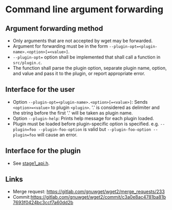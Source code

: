 # Command line argument forwarding

## Argument forwarding method
 - Only arguments that are not accepted by wget may be forwarded.
 - Argument for forwarding must be in the form 
   `--plugin-opt=<plugin-name>.<option>[=<value>]`.
 - `--plugin-opt=` option shall be implemented that shall call a function
   in `src/plugin.c`.
 - The function shall parse the plugin option, separate plugin name,
   option, and value and pass it to the plugin, or report appropriate error.

## Interface for the user
 - Option `--plugin-opt=<plugin-name>.<option>[=<value>]`: 
   Sends `<option>=<value>` to plugin `<plugin>`. 
   '.' is considered as delimiter and the string before
   the first '.' will be taken as plugin name.
 - Option `--plugin-help`: Prints help message for each plugin loaded.
 - Plugin must be loaded before plugin-specific option is specified. 
   e.g. `--plugin=foo --plugin-foo-option` is valid but 
   `--plugin-foo-option --plugin=foo` will cause an error. 

## Interface for the plugin
 - See [stage1_api.h](stage1_api.h).

## Links
 - Merge request: https://gitlab.com/gnuwget/wget2/merge_requests/233
 - Commit:https://gitlab.com/gnuwget/wget2/commit/c3a0e8ac4781ba81b7693f0424bc3ccf7a60dd2b 
